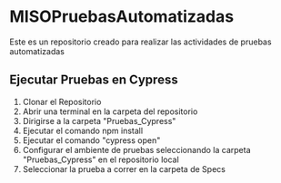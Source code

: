 # MISOPruebasAutomatizadas
Este es un repositorio creado para realizar las actividades de pruebas automatizadas

## Ejecutar Pruebas en Cypress
  1) Clonar el Repositorio
  2) Abrir una terminal en la carpeta del repositorio
  3) Dirigirse a la carpeta "Pruebas_Cypress"
  4) Ejecutar el comando npm install
  5) Ejecutar el comando "cypress open"
  6) Configurar el ambiente de pruebas seleccionando la carpeta "Pruebas_Cypress" en el repositorio local
  7) Seleccionar la prueba a correr en la carpeta de Specs

